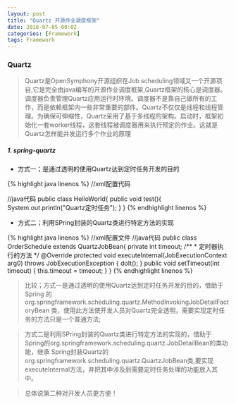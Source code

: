 ```yaml
---
layout: post
title: "Quartz 开源作业调度框架"
date: 2016-07-05 00:02
categories: [Framework]
tags: Framework
---
```


### Quartz
> Quartz是OpenSymphony开源组织在Job scheduling领域又一个开源项目,它是完全由java编写的开源作业调度框架,Quartz框架的核心是调度器。调度器负责管理Quartz应用运行时环境。调度器不是靠自己做所有的工作，而是依赖框架内一些非常重要的部件。Quartz不仅仅是线程和线程管理。为确保可伸缩性，Quartz采用了基于多线程的架构。启动时，框架初始化一套worker线程，这套线程被调度器用来执行预定的作业。这就是Quartz怎样能并发运行多个作业的原理

##### 1. spring-quartz

* 方式一；是通过透明的使用Quartz达到定时任务开发的目的

{% highlight java linenos %}
//xml配置代码
<!--要调用的工作类-->
<bean id="quartzJob" class="net.individuals.quartz.HelloWorld"/>

<!--指定工作类中要执行定时任务的方法-->
<bean id="jobtask" class="org.springframework.scheduling.quartz.MethodInvokingJobDetailFactoryBean">
    <!--调用类-->
    <property name="targetObject" ref="quartzJob"/>
    <!--调用方法-->
    <property name="targetMethod" value="test"/>
</bean>
<!--定义触发时间-->
<bean id="doTime"    class="org.springframework.scheduling.quartz.CronTriggerFactoryBean">
    <property name="jobDetail" ref="jobtask"/>
    <!--cron表达式-->
    <property name="cronExpression" value="0/5 * * * * ?"/>
</bean>
<!--总管理类-->
<bean id="startQuartz" class="org.springframework.scheduling.quartz.SchedulerFactoryBean">
    <property name="triggers">
        <!--任务列表-->
        <list>
            <ref bean="doTime"/>
        </list>
    </property>
</bean>

//java代码
public class HelloWorld{
    public void test(){
    	System.out.println("Quartz定时任务");
    }
}
{% endhighlight linenos %}

* 方式二；利用SPring封装的Quartz类进行特定方法的实现

{% highlight java linenos %}
//xml配置文件
<bean name="scheduledOrderTask" class="org.springframework.scheduling.quartz.JobDetailFactoryBean">
    <property name="jobClass" value="com.alltuu.service.schedule.OrderSchedule" />
    <property name="jobDataAsMap">
        <map>
            <entry key="timeout" value="5" />
        </map>
    </property>
</bean>
<bean id="cronTrigger"  class="org.springframework.scheduling.quartz.CronTriggerFactoryBean">
    <property name="jobDetail" ref="scheduledOrderTask" />
    <property name="cronExpression" value="0 30 * * * ?" /> <!-- 每天**:30:00分执行  -->
</bean>
//java代码
public class OrderSchedule extends QuartzJobBean{
	private int timeout;
	/**
	 * 定时器执行的方法
	 */
	@Override
	protected void executeInternal(JobExecutionContext arg0)
			throws JobExecutionException {
		doIt();
	}
    public void setTimeout(int timeout) {
	    this.timeout = timeout;
	}
}
{% endhighlight linenos %}

> 比较；方式一是通过透明的使用Quartz达到定时任务开发的目的，借助于Spring 的 org.springframework.scheduling.quartz.MethodInvokingJobDetailFactoryBean 类，使用此方法使开发人员对Quartz完全透明，需要实现定时任务的方法只是一个普通方法;

> 方式二是利用SPring封装的Quartz类进行特定方法的实现的，借助于Spring的org.springframework.scheduling.quartz.JobDetailBean的类功能，继承 Spring封装Quartz的org.springframework.scheduling.quartz.QuartzJobBean类,要实现 executeInternal方法，并把其中涉及到需要定时任务处理的功能放入其中。

> 总体说第二种对开发人员更方便！
